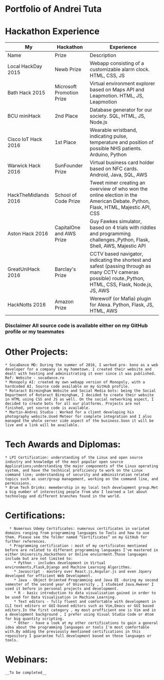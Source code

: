 # Portfolio of Andrei Tuta

# Hackathon Experience

| My                   	| Hackathon                                                                	| Experience                                                                                                                                                 	|
|----------------------	|--------------------------------------------------------------------------	|------------------------------------------------------------------------------------------------------------------------------------------------------------	|
| Name                 	| Prize                                                                    	| Description                                                                                                                                                	|
| Local HackDay 2015   	| Newb Prize                                                               	| Webapp consisting of a customizable alarm clock. HTML, CSS, JS                                                                                             	|
| Bath Hack 2015       	| Microsoft Promotion Prize                                                	| Virtual environment explorer based on Maps API and Leapmotion. HTML, JS, Leapmotion                                                                        	|
| BCU miniHack         	| 2nd Place                                                                	| Database generator for our society. SQL, HTML, JS, Node.js                                                                                                 	|
| Cisco IoT Hack 2016  	| 1st Place                                                                	| Wearable wristband, indicating pulse, temperature and position of possible NHS patients. Arduino, Python                                                   	|
| Warwick Hack 2016    	| SunFounder Prize                                                         	| Virtual business card holder based on NFC cards. Android, Java, SQL, AWS                                                                                   	|
| HackTheMidlands 2016 	| School of Code Prize                                                     	| Tweet miner creating an overview of who won the online election in the American Debate. Python, Flask, HTML, Majestic API, CSS                             	|
| Aston Hack 2016      	| CapitalOne and AWS Prize                                                 	| Guy Fawkes simulator, based on 4 trials with riddles and programming challenges.,Python, Flask, Shell, AWS, Majestic API                                   	|
| GreatUniHack 2016    	| Barclay's Prize                                                          	| CCTV based navigator, indicating the shortest and safest (passing through as many CCTV cameras possible) route.,Python, HTML, CSS, Flask, Node.js, JS, AWS 	|
| HackNotts 2016       	| Amazon Prize                                                             	| Werewolf (or Mafia) plugin for Alexa. Python, Flask, JS, HTML, AWS                                                                                         	|
### Disclaimer All source code is available either on my GitHub profile or my teammates 	



# Other Projects:
    * SocaDance MD: During the summer of 2016, I worked pro- bono as a web developer for a company in my hometown. I created their website and dealt with hosting and administrating it ever since it was published. Ref: Website - socadance.ro
    * Monopoly AI: created my own webapp version of Monopoly, with a hardcoded AI. Source code available on my GitHub profile.
    * Rotaract Birmingham Website and Social Media bots: being the Social Department of Rotaract Birmingham, I decided to create their website in HTML using CSS and JS as well. On the social networking aspect, I decided to create bots for all our platforms. Projects are not finished, yet source code is available.
    * Martin-Andrei Studio : Worked for a client developing his photography website.Used Meteor for complete integration and I also managed the whole server side aspect of the business.Soon it will be live and a link will be available.

# Tech Awards and Diplomas:
    * LPI Certification: understanding of the Linux and open source industry and knowledge of the most popular open source Applications;understanding the major components of the Linux operating system, and have the technical proficiency to work on the Linux command line; understanding of security and administration related topics such as user/group management, working on the command line, and permissions.
    * Brum Tech Drinks: memebership in my local tech development group.Met a big number of interesting people from who I learned a lot about technology and different branches found in the world. 
# Certifications:     
      * Numerous Udemy Certificates: numerous certificates in variated domains ranging from programming languages to Tools and how to use them. Please see the folder named “Certificates” on my GitHub for further references.
      * Programming certification : most of my certificates mentioned before are related to different programming languages I've mastered in either University,Hackathons or Online enviorment.Those languages include but are not limited to: 
		* Python - includes development in Virtual environments,Flask,Django and Machine Learning Algorithms.
		* Javascript - mastery over React.js,Angular.js and even Jquery developed for efficient Web Development.
		* Java - Object Oriented Programming and Java EE -during my second semester of the second year of University , I studeied Java.Hwever I used it before in personal projects and development.
		* R - basic introduction to data visualisation gained in order to be used for Data Visualisation in Machine Learning.
		* Text editors - fully fluent and comfortable with development in CLI text editors or GUI-based editors such as Vim,Emacs or GUI based editors.In the first category , my most profficient one is Vim and in a development background , I prefer using Visual Studio Code or Atom for big quantity scripting.
		* Other - have a look at my other certifications to gain a general idea about the programming languages or tools I'm most comfortable with.By adding the previously mentioned certifications in this repository I guarantee full development based on those languages or tools.

# Webinars: 
	__To be completed__
